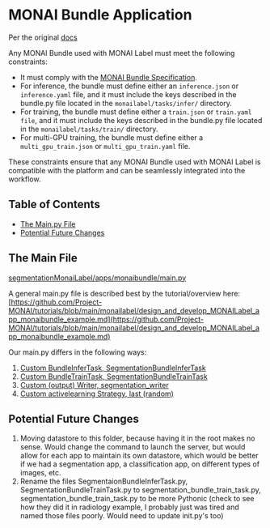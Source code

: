<!--
Copyright (c) MONAI Consortium
Licensed under the Apache License, Version 2.0 (the "License");
you may not use this file except in compliance with the License.
You may obtain a copy of the License at
    http://www.apache.org/licenses/LICENSE-2.0
Unless required by applicable law or agreed to in writing, software
distributed under the License is distributed on an "AS IS" BASIS,
WITHOUT WARRANTIES OR CONDITIONS OF ANY KIND, either express or implied.
See the License for the specific language governing permissions and
limitations under the License.
-->

# MONAI Bundle Application
Per the original [docs](https://github.com/Project-MONAI/tutorials/blob/main/monailabel/design_and_develop_MONAILabel_app_monaibundle_example.md)

Any MONAI Bundle used with MONAI Label must meet the following constraints:

- It must comply with the [MONAI Bundle Specification](https://docs.monai.io/en/latest/mb_specification.html).
- For inference, the bundle must define either an `inference.json` or `inference.yaml` file, and it must include the keys described in the bundle.py file located in the `monailabel/tasks/infer/` directory.
- For training, the bundle must define either a `train.json` or `train.yaml file`, and it must include the keys described in the bundle.py file located in the `monailabel/tasks/train/` directory.
- For multi-GPU training, the bundle must define either a `multi_gpu_train.json` or `multi_gpu_train.yaml` file.

These constraints ensure that any MONAI Bundle used with MONAI Label is compatible with the platform and can be seamlessly integrated into the workflow.

## Table of Contents
- [The Main.py File](#the-main-file)
- [Potential Future Changes](#potential-future-changes)

## The Main File

[segmentationMonaiLabel/apps/monaibundle/main.py](main.py)

A general main.py file is described best by the tutorial/overview here: [https://github.com/Project-MONAI/tutorials/blob/main/monailabel/design_and_develop_MONAILabel_app_monaibundle_example.md](https://github.com/Project-MONAI/tutorials/blob/main/monailabel/design_and_develop_MONAILabel_app_monaibundle_example.md)

Our main.py differs in the following ways:

1. [Custom BundleInferTask, SegmentationBundleInferTask](lib/infers)
2. [Custom BundleTrainTask, SegmentationBundleTrainTask](lib/trainers)
3. [Custom (output) Writer, segmentation_writer](lib/writers)
4. [Custom activelearning Strategy, last (random)](lib/activelearning)

## Potential Future Changes

1. Moving datastore to this folder, because having it in the root makes no sense. Would change the command to launch the server, but would allow for each app to maintain its own datastore, which would be better if we had a segmentation app, a classification app, on different types of images, etc.
2. Rename the files SegmentaionBundleInferTask.py, SegmentationBundleTrainTask.py to segmentation_bundle_train_task.py, segmentation_bundle_train_task.py to be more Pythonic (check to see how they did it in radiology example, I probably just was tired and named those files poorly. Would need to update init.py's too)
